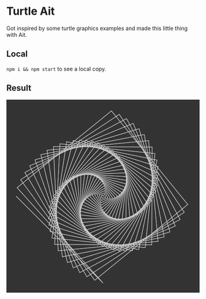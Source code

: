 # Turtle Ait

Got inspired by some turtle graphics examples and made this little thing with Ait.

## Local

`npm i && npm start` to see a local copy.

## Result

![Turtle Graphics Demo](./turtle-ait.png)
